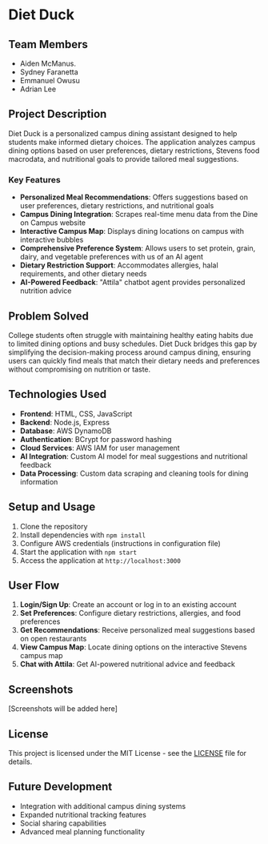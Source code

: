 # Diet Duck

## Team Members
- Aiden McManus.
- Sydney Faranetta
- Emmanuel Owusu
- Adrian Lee

## Project Description
Diet Duck is a personalized campus dining assistant designed to help students make informed dietary choices. The application analyzes campus dining options based on user preferences, dietary restrictions, Stevens food macrodata, and nutritional goals to provide tailored meal suggestions.

### Key Features
- **Personalized Meal Recommendations**: Offers suggestions based on user preferences, dietary restrictions, and nutritional goals
- **Campus Dining Integration**: Scrapes real-time menu data from the Dine on Campus website
- **Interactive Campus Map**: Displays dining locations on campus with interactive bubbles
- **Comprehensive Preference System**: Allows users to set protein, grain, dairy, and vegetable preferences with us of an AI agent
- **Dietary Restriction Support**: Accommodates allergies, halal requirements, and other dietary needs
- **AI-Powered Feedback**: "Attila" chatbot agent provides personalized nutrition advice

## Problem Solved
College students often struggle with maintaining healthy eating habits due to limited dining options and busy schedules. Diet Duck bridges this gap by simplifying the decision-making process around campus dining, ensuring users can quickly find meals that match their dietary needs and preferences without compromising on nutrition or taste.

## Technologies Used
- **Frontend**: HTML, CSS, JavaScript
- **Backend**: Node.js, Express
- **Database**: AWS DynamoDB
- **Authentication**: BCrypt for password hashing
- **Cloud Services**: AWS IAM for user management
- **AI Integration**: Custom AI model for meal suggestions and nutritional feedback
- **Data Processing**: Custom data scraping and cleaning tools for dining information

## Setup and Usage
1. Clone the repository
2. Install dependencies with `npm install`
3. Configure AWS credentials (instructions in configuration file)
4. Start the application with `npm start`
5. Access the application at `http://localhost:3000`

## User Flow
1. **Login/Sign Up**: Create an account or log in to an existing account
2. **Set Preferences**: Configure dietary restrictions, allergies, and food preferences
4. **Get Recommendations**: Receive personalized meal suggestions based on open restaurants
4. **View Campus Map**: Locate dining options on the interactive Stevens campus map
5. **Chat with Attila**: Get AI-powered nutritional advice and feedback

## Screenshots
[Screenshots will be added here]

## License
This project is licensed under the MIT License - see the [LICENSE](LICENSE) file for details.

## Future Development
- Integration with additional campus dining systems
- Expanded nutritional tracking features
- Social sharing capabilities
- Advanced meal planning functionality
